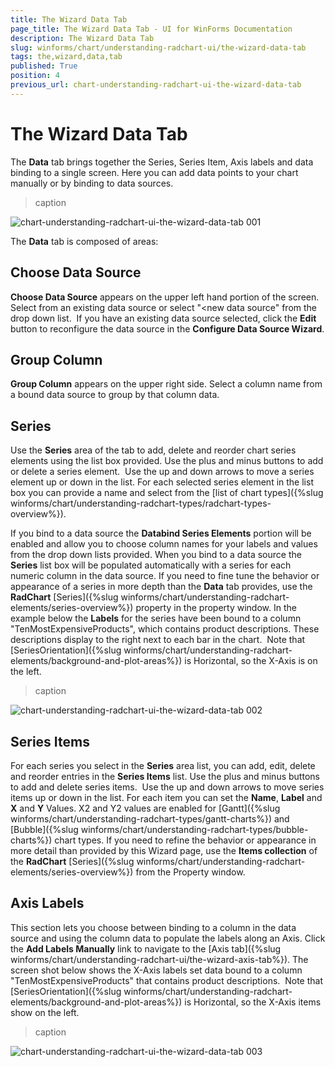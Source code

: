 ```yaml
---
title: The Wizard Data Tab
page_title: The Wizard Data Tab - UI for WinForms Documentation
description: The Wizard Data Tab
slug: winforms/chart/understanding-radchart-ui/the-wizard-data-tab
tags: the,wizard,data,tab
published: True
position: 4
previous_url: chart-understanding-radchart-ui-the-wizard-data-tab
---
```


# The Wizard Data Tab



The __Data__ tab brings together the Series, Series Item, Axis labels and data binding to a single screen. Here you can add data points to your chart manually or by binding to data sources. 
>caption 

![chart-understanding-radchart-ui-the-wizard-data-tab 001](images/chart-understanding-radchart-ui-the-wizard-data-tab001.png)



The __Data__ tab is composed of areas:

## Choose Data Source

__Choose Data Source__ appears on the upper left hand portion of the screen.  Select from an existing data source or select "<new data source" from the drop down list.  If you have an existing data source selected, click the __Edit__ button to reconfigure the data source in the __Configure Data Source Wizard__.

## Group Column 

__Group Column__ appears on the upper right side. Select a column name from a bound data source to group by that column data.

## Series

Use the __Series__ area of the tab to add, delete and reorder chart series elements using the list box provided. Use the plus and minus buttons to add or delete a series element.  Use the up and down arrows to move a series element up or down in the list. For each selected series element in the list box you can provide a name and select from the [list of chart types]({%slug winforms/chart/understanding-radchart-types/radchart-types-overview%}). 

If you bind to a data source the __Databind Series Elements__ portion will be enabled and allow you to choose column names for your labels and values from the drop down lists provided. When you bind to a data source the __Series__ list box will be populated automatically with a series for each numeric column in the data source. If you need to fine tune the behavior or appearance of a series in more depth than the __Data__ tab provides, use the __RadChart__ [Series]({%slug winforms/chart/understanding-radchart-elements/series-overview%}) property in the property window. In the example below the __Labels__ for the series have been bound to a column "TenMostExpensiveProducts", which contains product descriptions. These descriptions display to the right next to each bar in the chart.  Note that [SeriesOrientation]({%slug winforms/chart/understanding-radchart-elements/background-and-plot-areas%}) is Horizontal, so the X-Axis is on the left.
>caption 

![chart-understanding-radchart-ui-the-wizard-data-tab 002](images/chart-understanding-radchart-ui-the-wizard-data-tab002.png)

## Series Items

For each series you select in the __Series__ area list, you can add, edit, delete and reorder entries in the __Series Items__ list. Use the plus and minus buttons to add and delete series items.  Use the up and down arrows to move series items up or down in the list. For each item you can set the __Name__, __Label__ and __X__ and __Y__ Values. X2 and Y2 values are enabled for [Gantt]({%slug winforms/chart/understanding-radchart-types/gantt-charts%}) and [Bubble]({%slug winforms/chart/understanding-radchart-types/bubble-charts%}) chart types. If you need to refine the behavior or appearance in more detail than provided by this Wizard page, use the __Items collection__ of the __RadChart__ [Series]({%slug winforms/chart/understanding-radchart-elements/series-overview%}) from the Property window.

## Axis Labels

This section lets you choose between binding to a column in the data source and using the column data to populate the labels along an Axis. Click the __Add Labels Manually__ link to navigate to the [Axis tab]({%slug winforms/chart/understanding-radchart-ui/the-wizard-axis-tab%}). The screen shot below shows the X-Axis labels set data bound to a column "TenMostExpensiveProducts" that contains product descriptions.  Note that [SeriesOrientation]({%slug winforms/chart/understanding-radchart-elements/background-and-plot-areas%}) is Horizontal, so the X-Axis items show on the left.
>caption 

![chart-understanding-radchart-ui-the-wizard-data-tab 003](images/chart-understanding-radchart-ui-the-wizard-data-tab003.png)

